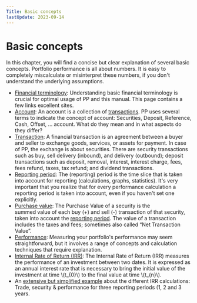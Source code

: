 ```yaml
---
Title: Basic concepts
lastUpdate: 2023-09-14
---
```

# Basic concepts

In this chapter, you will find a concise but clear explanation of several basic concepts. Portfolio performance is all about numbers. It is easy to completely miscalculate or misinterpret these numbers, if you don't understand the underlying assumptions.

- [Financial terminology](financial-terminology.md): Understanding basic financial terminology is crucial for optimal usage of PP and this manual. This page contains a few links excellent sites.
- [Account](account.md): An account is a collection of [transactions](transaction.md). PP uses several terms to indicate the concept of account: Securities, Deposit, Reference, Cash, Offset, ... account. What do they mean and in what aspects do they differ?
- [Transaction](transaction.md): A financial transaction is an agreement between a buyer and seller to exchange goods, services, or assets for payment. In case of PP, the exchange is about securities. There are security transactions such as buy, sell delivery (inbound), and delivery (outbound); deposit transactions such as deposit, removal, interest, interest charge, fees, fees refund, taxes, tax refund; and dividend transactions.
- [Reporting period](reporting-period.md): The (reporting) period is the time slice that is taken into account for reporting (calculations, graphs, statistics). It's very important that you realize that for every performance calculation a reporting period is taken into account, even if you haven't set one explicitly.
- [Purchase value](purchase-value.md): The Purchase Value of a security is the summed value of each buy (+) and sell (-) transaction of that security, taken into account the [reporting period](reporting-period.md). The value of a transaction includes the taxes and fees; sometimes also called “Net Transaction Value”.
- [Performance](performance.md): Measuring your portfolio's performance may seem straightforward, but it involves a range of concepts and calculation techniques that require explanation.
- [Internal Rate of Return (IRR)](irr-theory.md): The Internal Rate of Return (IRR) measures the performance of an investment between two dates. It is expressed as an annual interest rate that is necessary to bring the initial value of the investment at time \\(t_{0}\\) to the final value at time \\(t_{n}\\).
- An [extensive but simplified example](irr-example.md) about the different IRR calculations: Trade, security & performance for three reporting periods (1, 2 and 3 years.